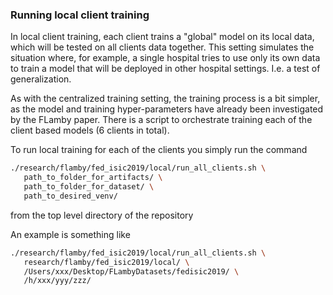 ### Running local client training

In local client training, each client trains a "global" model on its local data, which will be tested on all clients data together. This setting simulates the situation where, for example, a single hospital tries to use only its own data to train a model that will be deployed in other hospital settings. I.e. a test of generalization.

As with the centralized training setting, the training process is a bit simpler, as the model and training hyper-parameters have already been investigated by the FLamby paper. There is a script to orchestrate training each of the client based models (6 clients in total).

To run local training for each of the clients you simply run the command

```bash
./research/flamby/fed_isic2019/local/run_all_clients.sh \
   path_to_folder_for_artifacts/ \
   path_to_folder_for_dataset/ \
   path_to_desired_venv/
```

from the top level directory of the repository

An example is something like
```bash
./research/flamby/fed_isic2019/local/run_all_clients.sh \
   research/flamby/fed_isic2019/local/ \
   /Users/xxx/Desktop/FLambyDatasets/fedisic2019/ \
   /h/xxx/yyy/zzz/
```

